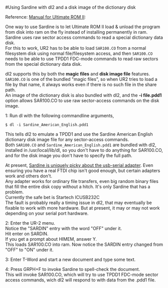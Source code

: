 #Using Sardine with dl2 and a disk image of the dictionary disk

Reference: [Manual for Ultimate ROM II](http://www.club100.org/library/librom.html):  

One way to use Sardine is to let Ultimate ROM II load & unload the program from disk into ram on the fly instead of installing permanently in ram. Sardine uses raw sector access commands to read a special dictionary data disk.  
For this to work, UR2 has to be able to load `SAR100.CO` from a normal filesystem disk using normal file/filesystem access, and then `SAR100.CO` needs to be able to use TPDD1 FDC-mode commands to read raw sectors from the special dictionary data disk.  

dl2 supports this by both the **magic files** and **disk image file** features.  
`SAR100.CO` is one of the bundled "magic files", so when UR2 tries to load a file by that name, it always works even if there is no such file in the share path.  
An image of the dictionary disk is also bundled with dl2, and the **-i file.pdd1** option allows SAR100.CO to use raw sector-access commands on the disk image.


1: Run dl with the following commandline arguments,
```
$ dl -i Sardine_American_English.pdd1
```

This tells dl2 to emulate a TPDD1 and use the Sardine American English dictionary disk image file for any sector-access commands.  
Both `SAR100.CO` and `Sardine_American_English.pdd1` are bundled with dl2, installed in /usr/local/lib/dl, so you don't have to do anything for SAR100.CO, and for the disk image you don't have to specify the full path.  

At present, [Sardine is uniquely picky about the usb-serial adapter](https://github.com/bkw777/dl2/issues/9). Even ensuring you have a real FTDI chip isn't good enough, but certain adapters work and others don't.  
Any adapter works for ordinary file transfers, even big random binary files that fill the entire disk copy without a hitch. It's only Sardine that has a problem.  
Currently the safe bet is Startech ICUSB232C  
The fault is probably really a timing issue in dl2, that may eventually be fixable to work with more hardware. But at present, it may or may not work depending on your serial port hardware.

2: Enter the UR-2 menu.  
Notice the "SARDIN" entry with the word "OFF" under it.  
Hit enter on SARDIN.  
If you get a prompt about HIMEM, answer Y.  
This loads SAR100.CO into ram.
Now notice the SARDIN entry changed from "OFF" to "ON" under it.

3: Enter T-Word and start a new document and type some text.  

4: Press GRPH+F to invoke Sardine to spell-check the document.  
This will invoke SAR100.CO, which will try to use TPDD1 FDC-mode sector access commands, wich dl2 will respond to with data from the .pdd1 file.  
